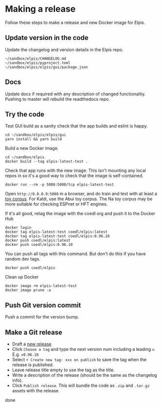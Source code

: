 # Making a release

Follow these steps to make a release and new Docker image for Elpis. 


## Update version in the code

Update the changelog and version details in the Elpis repo.

```
~/sandbox/elpis/CHANGELOG.md
~/sandbox/elpis/pyproject.toml
~/sandbox/elpis/elpis/gui/package.json
```

## Docs

Update docs if required with any description of changed functionality. Pushing to master will rebuild the readthedocs repo.


## Try the code

Test GUI build as a sanity check that the app builds and eslint is happy.

```
cd ~/sandbox/elpis/elpis/gui
yarn install && yarn build
```


Build a new Docker image.

```
cd ~/sandbox/elpis
docker build --tag elpis-latest-test .
```


Check that app runs with the new image. This isn't mounting any local repos in so it's a good way to check that the image is self-contained. 

```
docker run --rm -p 5000:5000/tcp elpis-latest-test
```

Open `http://0.0.0.0:5000` in a browser, and do train and test with at least a [toy corpus](https://github.com/CoEDL/toy-corpora). For Kaldi, use the Abui toy corpus. The Na toy corpus may be more suitable for checking ESPnet or HFT engines.

If it's all good, retag the image with the coedl org and push it to the Docker Hub

```
docker login
docker tag elpis-latest-test coedl/elpis:latest
docker tag elpis-latest-test coedl/elpis:0.96.10
docker push coedl/elpis:latest 
docker push coedl/elpis:0.96.10
```


You can push all tags with this command. But don't do this if you have random dev tags.

```
docker push coedl/elpis
```


Clean up Docker

```
docker image rm elpis-latest-test
docker image prune -a
```


## Push Git version commit

Push a commit for the version bump.


## Make a Git release

* Draft a [new release](https://github.com/CoEDL/elpis/releases/new)
* Click `Choose a tag` and type the next version num including a leading `v`. E.g. `v0.96.10`
*  Select `+ Create new tag: xxx on publish` to save the tag when the release is published.
* Leave release title empty to use the tag as the title.
* Write a description of the release (should be the same as the changelog info).
* Click `Publish release`. This will bundle the code as `.zip` and `.tar.gz` assets with the release.

done
